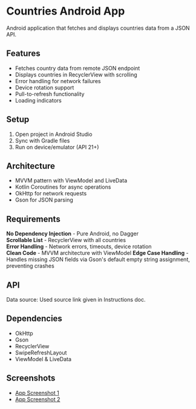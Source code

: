 # Countries Android App

Android application that fetches and displays countries data from a JSON API.

## Features

- Fetches country data from remote JSON endpoint
- Displays countries in RecyclerView with scrolling
- Error handling for network failures
- Device rotation support
- Pull-to-refresh functionality
- Loading indicators

## Setup

1. Open project in Android Studio
2. Sync with Gradle files
3. Run on device/emulator (API 21+)

## Architecture

- MVVM pattern with ViewModel and LiveData
- Kotlin Coroutines for async operations
- OkHttp for network requests
- Gson for JSON parsing

## Requirements

**No Dependency Injection** - Pure Android, no Dagger  
**Scrollable List** - RecyclerView with all countries  
**Error Handling** - Network errors, timeouts, device rotation  
**Clean Code** - MVVM architecture with ViewModel 
**Edge Case Handling** - Handles missing JSON fields via Gson's default empty string assignment, preventing crashes

## API

Data source: Used source link given in Instructions doc.

## Dependencies

- OkHttp
- Gson
- RecyclerView
- SwipeRefreshLayout
- ViewModel & LiveData

## Screenshots

- [App Screenshot 1](https://drive.google.com/file/d/1mMkhOI1DXd-ud6qo4VZluzPZHkhev44S/view?usp=sharing)
- [App Screenshot 2](https://drive.google.com/file/d/1YjJqhSQRxsGfFYjSB8zc8PR4jfI5eGbb/view?usp=sharing)

